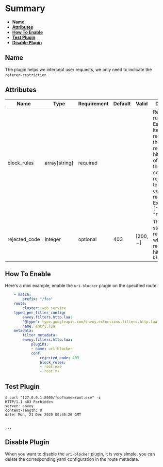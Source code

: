 <!--
#
# Licensed to the Apache Software Foundation (ASF) under one or more
# contributor license agreements.  See the NOTICE file distributed with
# this work for additional information regarding copyright ownership.
# The ASF licenses this file to You under the Apache License, Version 2.0
# (the "License"); you may not use this file except in compliance with
# the License.  You may obtain a copy of the License at
#
#     http://www.apache.org/licenses/LICENSE-2.0
#
# Unless required by applicable law or agreed to in writing, software
# distributed under the License is distributed on an "AS IS" BASIS,
# WITHOUT WARRANTIES OR CONDITIONS OF ANY KIND, either express or implied.
# See the License for the specific language governing permissions and
# limitations under the License.
#
-->

# Summary

- [**Name**](#name)
- [**Attributes**](#attributes)
- [**How To Enable**](#how-to-enable)
- [**Test Plugin**](#test-plugin)
- [**Disable Plugin**](#disable-plugin)

## Name

The plugin helps we intercept user requests, we only need to indicate the `referer-restriction`.

## Attributes

| Name          | Type          | Requirement | Default | Valid      | Description                                                                 |
| ------------- | ------------- | ----------- | ------- | ---------- | --------------------------------------------------------------------------- |
| block_rules   | array[string] | required    |         |            | Regular filter rule array. Each of these items is a regular rule. If the current request URI hits any one of them, set the response code to rejected_code to exit the current user request. Example: `["root.exe", "root.m+"]`. |
| rejected_code | integer       | optional    | 403     | [200, ...] | The HTTP status code returned when the request URI hit any of `block_rules` |

## How To Enable

Here's a mini example, enable the `uri-blocker` plugin on the specified route:

```yaml
    - match:
        prefix: "/foo"
    route:
        cluster: web_service
    typed_per_filter_config:
        envoy.filters.http.lua:
        "@type": type.googleapis.com/envoy.extensions.filters.http.lua.v3.LuaPerRoute
        name: entry.lua
    metadata:
        filter_metadata:
        envoy.filters.http.lua:
            plugins: 
            - name: uri-blocker
            conf:
                rejected_code: 403
                block_rules: 
                - root.exe
                - root.m+
```

## Test Plugin

```shell
$ curl "127.0.0.1:8000/foo?name=root.exe" -i
HTTP/1.1 403 Forbidden
server: envoy
content-length: 0
date: Mon, 21 Dec 2020 00:45:26 GMT


...
```

## Disable Plugin

When you want to disable the `uri-blocker` plugin, it is very simple,
 you can delete the corresponding yaml configuration in the route metadata.

